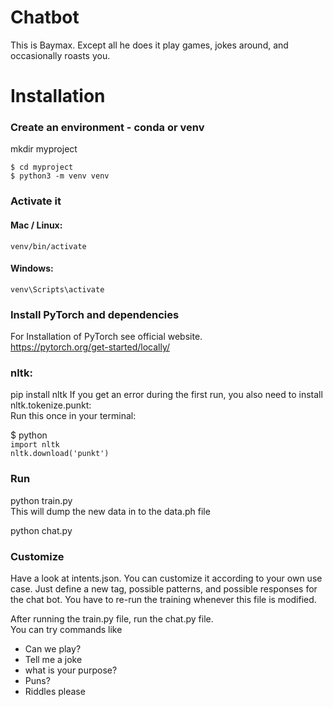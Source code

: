 # Chatbot
This is Baymax. Except all he does it play games, jokes around, and occasionally roasts you.

# Installation
### Create an environment - conda or venv

mkdir myproject

`$ cd myproject`  
`$ python3 -m venv venv `

### Activate it
#### Mac / Linux:  

`venv/bin/activate`
#### Windows:  

`venv\Scripts\activate`

### Install PyTorch and dependencies
For Installation of PyTorch see official website.  
https://pytorch.org/get-started/locally/

### nltk:

pip install nltk
If you get an error during the first run, you also need to install nltk.tokenize.punkt:  
Run this once in your terminal:

$ python  
`import nltk`  
`nltk.download('punkt')`

### Run

python train.py  
This will dump the new data in to the data.ph file

python chat.py
### Customize
Have a look at intents.json. You can customize it according to your own use case. Just define a new tag, possible patterns, and possible responses for the chat bot. You have to re-run the training whenever this file is modified.  

After running the train.py file, run the chat.py file.  
You can try commands like  
* Can we play?
* Tell me a joke
* what is your purpose?
* Puns?
* Riddles please

